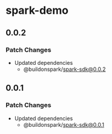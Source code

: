 # spark-demo

## 0.0.2

### Patch Changes

- Updated dependencies
  - @buildonspark/spark-sdk@0.0.2

## 0.0.1

### Patch Changes

- Updated dependencies
  - @buildonspark/spark-sdk@0.0.1

